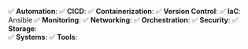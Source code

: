 ✅ **Automation**:
✅ **CICD**: 
✅ **Containerization**: 
✅ **Version Control**: 
✅ **IaC**: Ansible
✅ **Monitoring**: 
✅ **Networking**: 
✅ **Orchestration**: 
✅ **Security**:
✅ **Storage**:  
✅ **Systems**:
✅ **Tools**:

